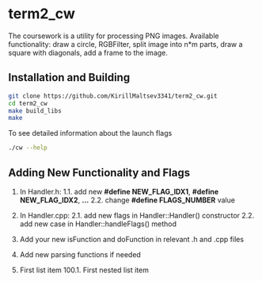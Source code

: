 # term2_cw

The coursework is a utility for processing PNG images. 
Available functionality: draw a circle, RGBFilter, split image into n*m parts, draw a square with diagonals, add a frame to the image.

## Installation and Building
```bash
git clone https://github.com/KirillMaltsev3341/term2_cw.git
cd term2_cw
make build_libs
make
```

To see detailed information about the launch flags
```bash
./cw --help
```

## Adding New Functionality and Flags
  1. In Handler.h:
    1.1. add new **#define NEW_FLAG_IDX1**, **#define NEW_FLAG_IDX2**, **...**
    2.2. change **#define FLAGS_NUMBER** value
  3. In Handler.cpp:
    2.1. add new flags in Handler::Handler() constructor
    2.2. add new case in Handler::handleFlags() method
  5. Add your new isFunction and doFunction in relevant .h and .cpp files
  6. Add new parsing functions if needed

100. First list item
     100.1. First nested list item
